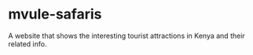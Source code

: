 # mvule-safaris
A website that shows the interesting tourist attractions in Kenya and their related info.

